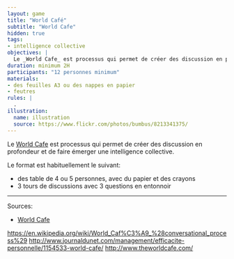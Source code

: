 ```yaml
---
layout: game
title: "World Café"
subtitle: "World Cafe"
hidden: true
tags:
- intelligence collective
objectives: |
  Le _World Cafe_ est processus qui permet de créer des discussion en profondeur et de faire émerger une intelligence collective.
duration: minimum 2H
participants: "12 personnes minimum"
materials:
- des feuilles A3 ou des nappes en papier
- feutres
rules: |
  .
illustration:
  name: illustration
  source: https://www.flickr.com/photos/bumbus/8213341375/
---
```


Le [World Cafe] est processus qui permet de créer des discussion en profondeur et de faire émerger une intelligence collective.

Le format est habituellement le suivant:
- des table de 4 ou 5 personnes, avec du papier et des crayons
- 3 tours de discussions avec 3 questions en entonnoir


---
Sources:
- [World Cafe]

[World Cafe]: http://www.theworldcafe.com/



https://en.wikipedia.org/wiki/World_Caf%C3%A9_%28conversational_process%29
http://www.journaldunet.com/management/efficacite-personnelle/1154533-world-cafe/
http://www.theworldcafe.com/
